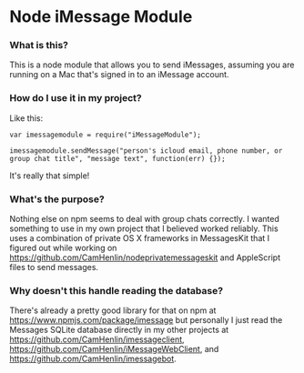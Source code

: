 # Node iMessage Module

### What is this?
This is a node module that allows you to send iMessages, assuming you are running on a Mac that's signed in to an iMessage account.

### How do I use it in my project?

Like this:
```
var imessagemodule = require("iMessageModule");

imessagemodule.sendMessage("person's icloud email, phone number, or group chat title", "message text", function(err) {});

```

It's really that simple!

### What's the purpose?
Nothing else on npm seems to deal with group chats correctly. I wanted something to use in my own project that I believed worked reliably. This uses a combination of private OS X frameworks in MessagesKit that I figured out while working on https://github.com/CamHenlin/nodeprivatemessageskit and AppleScript files to send messages.

### Why doesn't this handle reading the database?
There's already a pretty good library for that on npm at https://www.npmjs.com/package/imessage but personally I just read the Messages SQLite database directly in my other projects at https://github.com/CamHenlin/imessageclient, https://github.com/CamHenlin/iMessageWebClient, and https://github.com/CamHenlin/imessagebot.